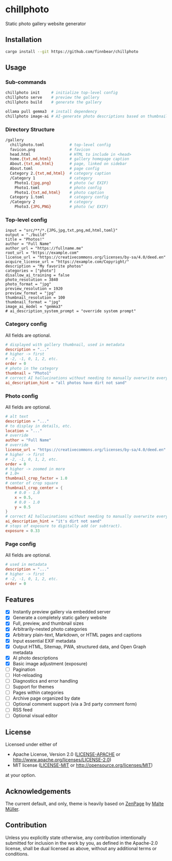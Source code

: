 # chillphoto
Static photo gallery website generator

## Installation
```sh
cargo install --git https://github.com/finnbear/chillphoto
```

## Usage

### Sub-commands
```sh
chillphoto init     # initialize top-level config
chillphoto serve    # preview the gallery
chillphoto build    # generate the gallery

ollama pull gemma3  # install dependency
chillphoto image-ai # AI-generate photo descriptions based on thumbnails
```

### Directory Structure

```sh
/gallery
  chillphoto.toml           # top-level config
  favicon.png               # favicon
  head.html                 # HTML to include in <head>
  home.{txt,md,html}        # gallery homepage caption
  About.{txt,md,html}       # page, linked on sidebar
  About.toml                # page config
  Category 2.{txt,md,html}  # category caption
  /Category 1               # category
    Photo1.{jpg,png}        # photo (w/ EXIF)
    Photo1.toml             # photo config
    Photo1.{txt,md,html}    # photo caption
  Category 1.toml           # category config
  /Category 2               # category
    Photo3.{JPG,PNG}        # photo (w/ EXIF)
```

### Top-level config

```
input = "src/**/*.{JPG,jpg,txt,png,md,html,toml}"
output = "./build"
title = "Photos!"
author = "Full Name"
author_url = "https://fullname.me"
root_url = "https://example.com"
license_url = "https://creativecommons.org/licenses/by-sa/4.0/deed.en"
acquire_license_url = "https://example.com/Copyright/"
description = "My favorite photos"
categories = ["photo"]
disallow_ai_training = false
photo_resolution = 3840
photo_format = "jpg"
preview_resolution = 1920
preview_format = "jpg"
thumbnail_resolution = 100
thumbnail_format = "jpg"
image_ai_model = "gemma3"
# ai_description_system_prompt = "override system prompt"
```

### Category config

All fields are optional.
```toml
# displayed with gallery thumbnail, used in metadata
description = "..."
# higher -> first
# -2, -1, 0, 1, 2, etc.
order = 0
# photo in the category
thumbnail = "Photo1"
# correct AI hallucinations without needing to manually overwrite everything.
ai_description_hint = "all photos have dirt not sand"
```

### Photo config

All fields are optional.
```toml
# alt text
description = "..."
# to display in details, etc.
location = "..."
# override
author = "Full Name"
# override
license_url = "https://creativecommons.org/licenses/by-sa/4.0/deed.en"
# higher -> first
# -2, -1, 0, 1, 2, etc.
order = 0
# higher -> zoomed in more
# 1.0+
thumbnail_crop_factor = 1.0
# center of crop square
thumbnail_crop_center = {
    # 0.0 - 1.0
    x = 0.5,
    # 0.0 - 1.0
    y = 0.5
}
# correct AI hallucinations without needing to manually overwrite everything.
ai_description_hint = "it's dirt not sand"
# stops of exposure to digitally add (or subtract).
exposure = 0.33
```

### Page config

All fields are optional.
```toml
# used in metadata
description = "..."
# higher -> first
# -2, -1, 0, 1, 2, etc.
order = 0
```

## Features
- [x] Instantly preview gallery via embedded server
- [x] Generate a completely static gallery website
- [x] Full, preview, and thumbnail sizes
- [x] Arbitrarily-nested photo categories
- [x] Arbitrary plain-text, Markdown, or HTML pages and captions
- [x] Input essential EXIF metadata
- [x] Output HTML, Sitemap, PWA, structured data, and Open Graph metadata
- [x] AI photo descriptions
- [x] Basic image adjustment (exposure)
- [ ] Pagination
- [ ] Hot-reloading
- [ ] Diagnostics and error handling
- [ ] Support for themes
- [ ] Pages within categories
- [ ] Archive page organized by date
- [ ] Optional comment support (via a 3rd party comment form)
- [ ] RSS feed
- [ ] Optional visual editor

## License

Licensed under either of

 * Apache License, Version 2.0
   ([LICENSE-APACHE](LICENSE-APACHE) or http://www.apache.org/licenses/LICENSE-2.0)
 * MIT license
   ([LICENSE-MIT](LICENSE-MIT) or http://opensource.org/licenses/MIT)

at your option.

## Acknowledgements

The current default, and only, theme is heavily based on [ZenPage](https://github.com/zenphoto/zenphoto/tree/master/themes/zenpage) by [Malte Müller](https://maltem.de/).

## Contribution

Unless you explicitly state otherwise, any contribution intentionally submitted
for inclusion in the work by you, as defined in the Apache-2.0 license, shall be
dual licensed as above, without any additional terms or conditions.